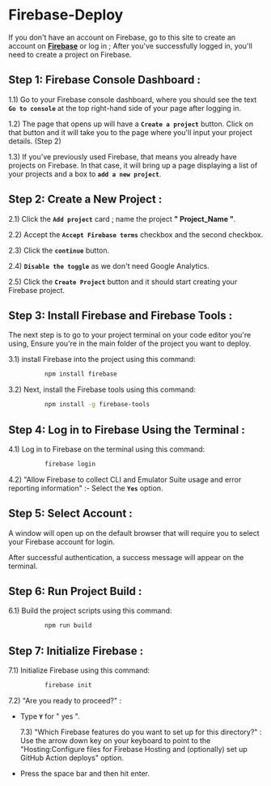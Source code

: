 # Firebase-Deploy

If you don't have an account on Firebase, go to this site to create an account on [**Firebase**](https://firebase.google.com/) or log in ;
After you've successfully logged in, you'll need to create a project on Firebase.

## Step 1: Firebase Console Dashboard :

   1.1)  Go to your Firebase console dashboard, where you should see the text **`Go to console`** at the top right-hand side of your page after logging in.

   1.2)  The page that opens up will have a **`Create a project`** button. Click on that button and it will take you to the page where you'll input your project details. (Step 2)

   1.3)  If you've previously used Firebase, that means you already have projects on Firebase. In that case, it will bring up a page displaying a list of your projects and a box to **`add a new project`**.

## Step 2: Create a New Project :

   2.1)  Click the **`Add project`** card ; name the project **" Project_Name "**.
   
   2.2)  Accept the **`Accept Firebase terms`** checkbox and the second checkbox.
   
   2.3)  Click the **`continue`** button. 

   2.4)  **`Disable the toggle`** as we don't need Google Analytics. 

   2.5)  Click the **`Create Project`** button and it should start creating your Firebase project.

## Step 3: Install Firebase and Firebase Tools :

   The next step is to go to your project terminal on your code editor you're using, 
   Ensure you're in the main folder of the project you want to deploy. 

   3.1)  install Firebase into the project using this command:
   
```bash
          npm install firebase
```

   3.2)  Next, install the Firebase tools using this command:

```bash
          npm install -g firebase-tools
```

## Step 4: Log in to Firebase Using the Terminal :

   4.1)  Log in to Firebase on the terminal using this command: 

```bash
          firebase login
```

   4.2)  "Allow Firebase to collect CLI and Emulator Suite usage and error reporting information" :- 
   Select the **`Yes`** option.

## Step 5: Select Account :

   A window will open up on the default browser that will require you to select your Firebase account for login.

   After successful authentication, a success message will appear on the terminal.

## Step 6: Run Project Build :

   6.1)  Build the project scripts using this command:

```bash
          npm run build 
```
## Step 7: Initialize Firebase :

   7.1)  Initialize Firebase using this command:

```bash
          firebase init
```

   7.2)  "Are you ready to proceed?" :
- Type **`Y`** for " yes ".

   7.3)   "Which Firebase features do you want to set up for this directory?" :
   Use the arrow down key on your keyboard to point to the "Hosting:Configure files for Firebase Hosting and (optionally) set up GitHub Action deploys" option.
- Press the space bar and then hit enter.


